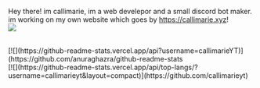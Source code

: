
Hey there! im callimarie, im a web develepor and a small discord bot maker. im working on my own website which goes by https://callimarie.xyz! 
<br>
[![](https://discord.c99.nl/widget/theme-4/894794517079793704.png)](https://discord.gg/TXF3hBj)


<br>
[![](https://github-readme-stats.vercel.app/api?username=callimarieYT)](https://github.com/anuraghazra/github-readme-stats
<br>
[![](https://github-readme-stats.vercel.app/api/top-langs/?username=callimarieyt&layout=compact)](https://github.com/callimarieyt)



